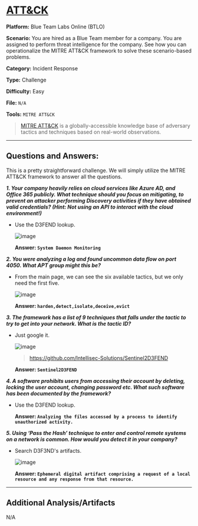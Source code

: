 # <a href="https://blueteamlabs.online/home/challenge/attck-0e4914db5d">ATT&CK</a>

**Platform:** Blue Team Labs Online (BTLO)

**Scenario:** You are hired as a Blue Team member for a company. You are assigned to perform threat intelligence for the company. See how you can operationalize the MITRE ATT&CK framework to solve these scenario-based problems.

**Category:** Incident Response

**Type:** Challenge

**Difficulty:** Easy

**File:** `N/A`

**Tools:** `MITRE ATT&CK`

> [MITRE ATT&CK](https://attack.mitre.org/) is a globally-accessible knowledge base of adversary tactics and techniques based on real-world observations.

---

## **Questions and Answers:**

This is a pretty straightforward challenge. We will simply utilize the MITRE ATT&CK framework to answer all the questions.

***1. Your company heavily relies on cloud services like Azure AD, and Office 365 publicly. What technique should you focus on mitigating, to prevent an attacker performing Discovery activities if they have obtained valid credentials? (Hint: Not using an API to interact with the cloud environment!)***

- Use the D3FEND lookup.

  ![image](https://github.com/mmhgwyjs/btlo/assets/159692853/e27f4c2e-3728-4fdb-8822-c764cbd1ea8c)

  **Answer: `System Daemon Monitoring`**

***2. You were analyzing a log and found uncommon data flow on port 4050. What APT group might this be?***

- From the main page, we can see the six available tactics, but we only need the first five.

  ![image](https://github.com/mmhgwyjs/btlo/assets/159692853/c061d7f5-62b7-458b-aa0b-9f6729c09799)

  **Answer: `harden,detect,isolate,deceive,evict`**
  
***3. The framework has a list of 9 techniques that falls under the tactic to try to get into your network. What is the tactic ID?***

- Just google it.

  ![image](https://github.com/mmhgwyjs/btlo/assets/159692853/913f009d-464c-44e8-a4f1-2ea93084ff92)

  > https://github.com/Intellisec-Solutions/Sentinel2D3FEND

  **Answer: `Sentinel2D3FEND`**

  
***4. A software prohibits users from accessing their account by deleting, locking the user account, changing password etc. What such software has been documented by the framework?***

- Use the D3FEND lookup.

  **Answer: `Analyzing the files accessed by a process to identify unauthorized activity.`**
  
***5. Using ‘Pass the Hash’ technique to enter and control remote systems on a network is common. How would you detect it in your company?***

- Search D3F3ND's artifacts.

  ![image](https://github.com/mmhgwyjs/btlo/assets/159692853/7722f4db-b24b-4b42-bc74-8ebd970e8fc5)

    **Answer: `Ephemeral digital artifact comprising a request of a local resource and any response from that resource.`**
---

## **Additional Analysis/Artifacts**

N/A
